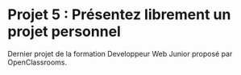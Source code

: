 # Projet 5 : Présentez librement un projet personnel

Dernier projet de la formation Developpeur Web Junior proposé par OpenClassrooms.